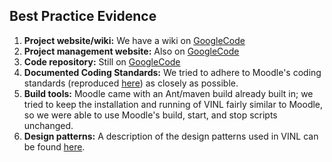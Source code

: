 ## Best Practice Evidence ##

  1. **Project website/wiki:** We have a wiki on [GoogleCode](http://code.google.com/p/vinyl/)
  1. **Project management website:** Also on [GoogleCode](http://code.google.com/p/vinyl/)
  1. **Code repository:** Still on [GoogleCode](http://code.google.com/p/vinyl/)
  1. **Documented Coding Standards:** We tried to adhere to Moodle's coding standards (reproduced [here](http://code.google.com/p/vinl-docs/wiki/CodingStandards)) as closely as possible.
  1. **Build tools:** Moodle came with an Ant/maven build already built in; we tried to keep the installation and running of VINL fairly similar to Moodle, so we were able to use Moodle's build, start, and stop scripts unchanged.
  1. **Design patterns:** A description of the design patterns used in VINL can be found [here](http://code.google.com/p/vinyl/downloads/detail?name=Factory%20design%20pattern.doc&can=2&q=#makechanges).